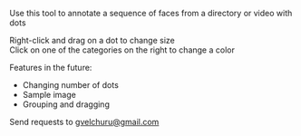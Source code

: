 Use this tool to annotate a sequence of faces from a directory or video with dots

Right-click and drag on a dot to change size<br />
Click on one of the categories on the right to change a color


Features in the future:

- Changing number of dots
- Sample image
- Grouping and dragging

Send requests to gvelchuru@gmail.com